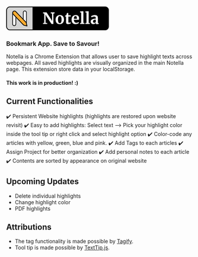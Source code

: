 ![Notella](https://github.com/julhoang/Notella/blob/main/assets/favicons/main_logo.png)

### Bookmark App. Save to Savour!

Notella is a Chrome Extension that allows user to save highlight texts across webpages.
All saved highlights are visually organized in the main Notella page.
This extension store data in your localStorage.

#### This work is in production! :)

<!-- ## Preview

![Notella Main Page](https://github.com/julhoang/Notella/blob/main/images/notella_mainpage_2.PNG)
![Notella PopUp and Website Highlight](https://github.com/julhoang/Notella/blob/main/images/web_highlight_1.jpg) -->

## Current Functionalities

✔️ Persistent Website highlights (highlights are restored upon website revisit)
✔️ Easy to add highlights: Select text --> Pick your highlight color inside the tool tip
or right click and select highlight option
✔️ Color-code any articles with yellow, green, blue and pink.
✔️ Add Tags to each articles
✔️ Assign Project for better organization
✔️ Add personal notes to each article
✔️ Contents are sorted by appearance on original website

## Upcoming Updates

- Delete individual highlights
- Change highlight color
- PDF highlights

## Attributions

- The tag functionality is made possible by <a href="https://github.com/yairEO/tagify">Tagify</a>.
- Tool tip is made possible by <a href="https://github.com/AdamJaggard/text-tip">TextTip.js</a>.

